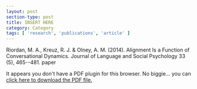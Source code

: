 ```yaml
---
layout: post
section-type: post
title: INSERT HERE
category: Category
tags: [ 'research', 'publications', 'article' ]
---
```

Riordan, M. A., Kreuz, R. J. & Olney, A. M. (2014). Alignment Is a Function of Conversational Dynamics. Journal of Language and Social Psychology 33 (5), 465--481. paper

<object data="https://umdrive.memphis.edu/aolney/public/publications/INSERTHERE" type="application/pdf" width="100%" height="600px">
 
  <p>It appears you don't have a PDF plugin for this browser.
  No biggie... you can <a href="https://umdrive.memphis.edu/aolney/public/publications/INSERTHERE">click here to
  download the PDF file.</a></p>
  
</object>
